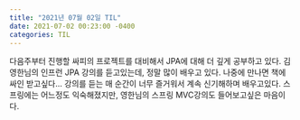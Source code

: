 ```yaml
---
title: "2021년 07월 02일 TIL"
date: 2021-07-02 00:23:00 -0400
categories: TIL
---
```


다음주부터 진행할 싸피의 프로젝트를 대비해서 JPA에 대해 더 깊게 공부하고 있다.
김영한님의 인프런 JPA 강의를 듣고있는데, 정말 많이 배우고 있다. 나중에 만나면 책에 싸인 받고싶다...
강의를 듣는 매 순간이 너무 즐거워서 계속 신기해하며 배우고있다.
스프링에는 어느정도 익숙해졌지만, 영한님의 스프링 MVC강의도 들어보고싶은 마음이다.
